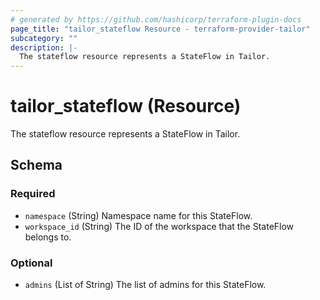 ```yaml
---
# generated by https://github.com/hashicorp/terraform-plugin-docs
page_title: "tailor_stateflow Resource - terraform-provider-tailor"
subcategory: ""
description: |-
  The stateflow resource represents a StateFlow in Tailor.
---
```


# tailor_stateflow (Resource)

The stateflow resource represents a StateFlow in Tailor.



<!-- schema generated by tfplugindocs -->
## Schema

### Required

- `namespace` (String) Namespace name for this StateFlow.
- `workspace_id` (String) The ID of the workspace that the StateFlow belongs to.

### Optional

- `admins` (List of String) The list of admins for this StateFlow.
